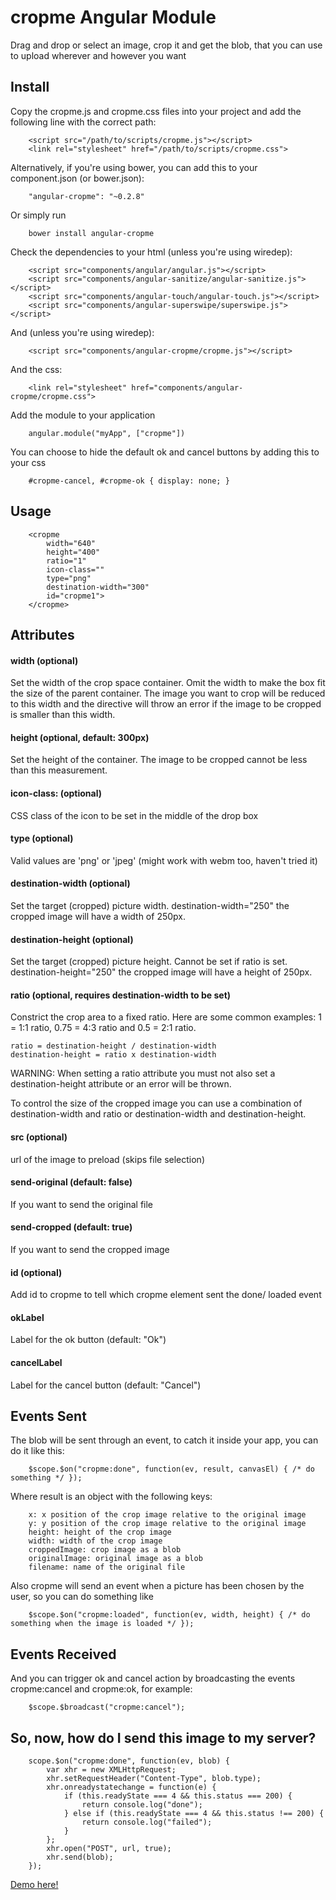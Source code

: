 cropme Angular Module
========================

Drag and drop or select an image, crop it and get the blob, that you can use to upload wherever and however you want

Install
-------

Copy the cropme.js and cropme.css files into your project and add the following line with the correct path:

		<script src="/path/to/scripts/cropme.js"></script>
		<link rel="stylesheet" href="/path/to/scripts/cropme.css">


Alternatively, if you're using bower, you can add this to your component.json (or bower.json):

		"angular-cropme": "~0.2.8"

Or simply run

		bower install angular-cropme

Check the dependencies to your html (unless you're using wiredep):

		<script src="components/angular/angular.js"></script>
		<script src="components/angular-sanitize/angular-sanitize.js"></script>
		<script src="components/angular-touch/angular-touch.js"></script>
		<script src="components/angular-superswipe/superswipe.js"></script>

And (unless you're using wiredep):

		<script src="components/angular-cropme/cropme.js"></script>

And the css:

		<link rel="stylesheet" href="components/angular-cropme/cropme.css">

Add the module to your application

		angular.module("myApp", ["cropme"])

You can choose to hide the default ok and cancel buttons by adding this to your css

		#cropme-cancel, #cropme-ok { display: none; }


Usage
-----
		<cropme
			width="640"
			height="400"
			ratio="1"
			icon-class=""
			type="png"
			destination-width="300"
			id="cropme1">
		</cropme>

Attributes
----------

#### width (optional)
Set the width of the crop space container. Omit the width to make the box fit the size of the parent container. The image you want to crop will be reduced to this width and the directive will throw an error if the image to be cropped is smaller than this width.
#### height (optional, default: 300px)
Set the height of the container. The image to be cropped cannot be less than this measurement.
#### icon-class: (optional)
CSS class of the icon to be set in the middle of the drop box
#### type (optional)
Valid values are 'png' or 'jpeg' (might work with webm too, haven't tried it)
#### destination-width (optional)
Set the target (cropped) picture width.
		destination-width="250"
the cropped image will have a width of 250px.
#### destination-height (optional)
Set the target (cropped) picture height. Cannot be set if ratio is set.
		destination-height="250"
the cropped image will have a height of 250px.
#### ratio (optional, requires destination-width to be set)
Constrict the crop area to a fixed ratio. Here are some common examples: 1 = 1:1 ratio, 0.75 = 4:3 ratio and 0.5 = 2:1 ratio.
```
ratio = destination-height / destination-width
destination-height = ratio x destination-width
```
WARNING: When setting a ratio attribute you must not also set a destination-height attribute or an error will be thrown.

To control the size of the cropped image you can use a combination of destination-width and ratio or destination-width and destination-height.

#### src (optional)
url of the image to preload (skips file selection)
#### send-original (default: false)
If you want to send the original file
#### send-cropped (default: true)
If you want to send the cropped image
#### id (optional)
Add id to cropme to tell which cropme element sent the done/ loaded event
#### okLabel
Label for the ok button (default: "Ok")
#### cancelLabel
Label for the cancel button (default: "Cancel")

Events Sent
----------

The blob will be sent through an event, to catch it inside your app, you can do it like this:

		$scope.$on("cropme:done", function(ev, result, canvasEl) { /* do something */ });

Where result is an object with the following keys:

		x: x position of the crop image relative to the original image
		y: y position of the crop image relative to the original image
		height: height of the crop image
		width: width of the crop image
		croppedImage: crop image as a blob
		originalImage: original image as a blob
		filename: name of the original file

Also cropme will send an event when a picture has been chosen by the user, so you can do something like

		$scope.$on("cropme:loaded", function(ev, width, height) { /* do something when the image is loaded */ });

Events Received
---------------

And you can trigger ok and cancel action by broadcasting the events cropme:cancel and cropme:ok, for example:

		$scope.$broadcast("cropme:cancel");

So, now, how do I send this image to my server?
-----------------------------------------------

		scope.$on("cropme:done", function(ev, blob) {
			var xhr = new XMLHttpRequest;
			xhr.setRequestHeader("Content-Type", blob.type);
			xhr.onreadystatechange = function(e) {
				if (this.readyState === 4 && this.status === 200) {
					return console.log("done");
				} else if (this.readyState === 4 && this.status !== 200) {
					return console.log("failed");
				}
			};
			xhr.open("POST", url, true);
			xhr.send(blob);
		});


[Demo here!](http://standupweb.net/cropmedemo)
